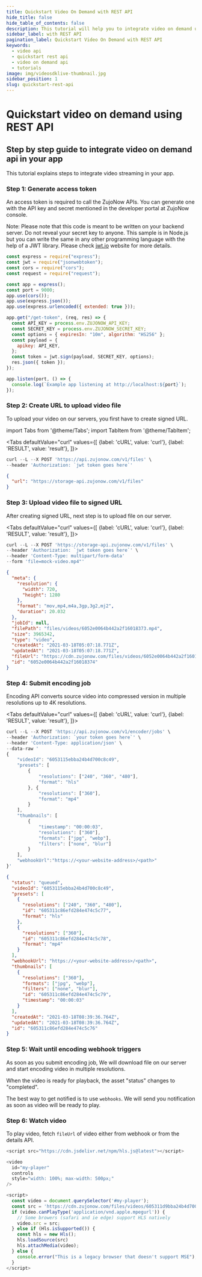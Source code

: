 ```yaml
---
title: Quickstart Video On Demand with REST API
hide_title: false
hide_table_of_contents: false
description: This tutorial will help you to integrate video on demand using REST API. it includes features such as adaptive video streaming and encoding of videos in multiple resolutions.
sidebar_label: with REST API
pagination_label: Quickstart Video On Demand with REST API
keywords:
  - video api
  - quickstart rest api
  - video on demand api
  - tutorials
image: img/videosdklive-thumbnail.jpg
sidebar_position: 1
slug: quickstart-rest-api
---
```


# Quickstart video on demand using REST API

## Step by step guide to integrate video on demand api in your app

This tutorial explains steps to integrate video streaming in your app.

### Step 1: Generate access token

An access token is required to call the ZujoNow APIs. You can generate one with the API key and secret mentioned in the developer portal at ZujoNow console.

Note: Please note that this code is meant to be written on your backend server. Do not reveal your secret key to anyone. This sample is in Node.js but you can write the same in any other programming language with the help of a JWT library. Please check <a href="https://jwt.io/">jwt.io</a> website for more details.

```js {19} title="server.js"
const express = require("express");
const jwt = require("jsonwebtoken");
const cors = require("cors");
const request = require("request");

const app = express();
const port = 9000;
app.use(cors());
app.use(express.json());
app.use(express.urlencoded({ extended: true }));

app.get("/get-token", (req, res) => {
  const API_KEY = process.env.ZUJONOW_API_KEY;
  const SECRET_KEY = process.env.ZUJONOW_SECRET_KEY;
  const options = { expiresIn: "10m", algorithm: "HS256" };
  const payload = {
    apikey: API_KEY,
  };
  const token = jwt.sign(payload, SECRET_KEY, options);
  res.json({ token });
});

app.listen(port, () => {
  console.log(`Example app listening at http://localhost:${port}`);
});
```

### Step 2: Create URL to upload video file

To upload your video on our servers, you first have to create signed URL.

import Tabs from '@theme/Tabs';
import TabItem from '@theme/TabItem';

<Tabs
defaultValue="curl"
values={[
{label: 'cURL', value: 'curl'},
{label: 'RESULT', value: 'result'},
]}>
<TabItem value="curl">

```js
curl --L --X POST 'https://api.zujonow.com/v1/files' \
--header 'Authorization: `jwt token goes here`'
```

</TabItem>

<TabItem value="result">

```json
{
  "url": "https://storage-api.zujonow.com/v1/files"
}
```

</TabItem>
</Tabs>

### Step 3: Upload video file to signed URL

After creating signed URL, next step is to upload file on our server.

<Tabs
defaultValue="curl"
values={[
{label: 'cURL', value: 'curl'},
{label: 'RESULT', value: 'result'},
]}>
<TabItem value="curl">

```js
curl --L --X POST 'https://storage-api.zujonow.com/v1/files' \
--header 'Authorization: `jwt token goes here`' \
--header 'Content-Type: multipart/form-data'
--form 'file=mock-video.mp4"'
```

</TabItem>

<TabItem value="result">

```json
{
  "meta": {
    "resolution": {
      "width": 720,
      "height": 1280
    },
    "format": "mov,mp4,m4a,3gp,3g2,mj2",
    "duration": 20.032
  },
  "jobId": null,
  "filePath": "files/videos/6052e0064b442a2f16018373.mp4",
  "size": 3965342,
  "type": "video",
  "createdAt": "2021-03-18T05:07:18.771Z",
  "updatedAt": "2021-03-18T05:07:18.771Z",
  "fileUrl": "https://cdn.zujonow.com/files/videos/6052e0064b442a2f16018373.mp4",
  "id": "6052e0064b442a2f16018374"
}
```

</TabItem>
</Tabs>

### Step 4: Submit encoding job

Encoding API converts source video into compressed version in multiple resolutions up to 4K resolutions.

<Tabs
defaultValue="curl"
values={[
{label: 'cURL', value: 'curl'},
{label: 'RESULT', value: 'result'},
]}>
<TabItem value="curl">

```js
curl --L --X POST 'https://api.zujonow.com/v1/encoder/jobs' \
--header 'Authorization: `your token goes here`' \
--header 'Content-Type: application/json' \
--data-raw '
{
    "videoId": "6053115ebba24b4d700c8c49",
    "presets": [
        {
            "resolutions": ["240", "360", "480"],
            "format": "hls"
        }, {
            "resolutions": ["360"],
            "format": "mp4"
        }
    ],
    "thumbnails": [
        {
            "timestamp": "00:00:03",
            "resolutions": ["360"],
            "formats": ["jpg", "webp"],
            "filters": ["none", "blur"]
        }
    ],
    "webhookUrl":"https://<your-website-address>/<path>"
}'
```

</TabItem>

<TabItem value="result" >

```json
{
  "status": "queued",
  "videoId": "6053115ebba24b4d700c8c49",
  "presets": [
    {
      "resolutions": ["240", "360", "480"],
      "id": "605311c86efd284e474c5c77",
      "format": "hls"
    },
    {
      "resolutions": ["360"],
      "id": "605311c86efd284e474c5c78",
      "format": "mp4"
    }
  ],
  "webhookUrl": "https://<your-website-address>/<path>",
  "thumbnails": [
    {
      "resolutions": ["360"],
      "formats": ["jpg", "webp"],
      "filters": ["none", "blur"],
      "id": "605311c86efd284e474c5c79",
      "timestamp": "00:00:03"
    }
  ],
  "createdAt": "2021-03-18T08:39:36.764Z",
  "updatedAt": "2021-03-18T08:39:36.764Z",
  "id": "605311c86efd284e474c5c76"
}
```

</TabItem>
</Tabs>

### Step 5: Wait until encoding webhook triggers

As soon as you submit encoding job, We will download file on our server and start encoding video in multiple resolutions.

When the video is ready for playback, the asset "status" changes to "completed".

The best way to get notified is to use `webhooks`. We will send you notification as soon as video will be ready to play.

### Step 6: Watch video

To play video, fetch `fileUrl` of video either from webhook or from the details API.

```js {11}
<script src="https://cdn.jsdelivr.net/npm/hls.js@latest"></script>

<video
  id="my-player"
  controls
  style="width: 100%; max-width: 500px;"
/>

<script>
  const video = document.querySelector('#my-player');
  const src = 'https://cdn.zujonow.com/files/videos/605311d9bba24b4d700c8c4d/index.m3u8';
  if (video.canPlayType('application/vnd.apple.mpegurl')) {
    // Some browers (safari and ie edge) support HLS natively
    video.src = src;
  } else if (Hls.isSupported()) {
    const hls = new Hls();
    hls.loadSource(src)
    hls.attachMedia(video);
  } else {
    console.error("This is a legacy browser that doesn't support MSE");
  }
</script>
```
